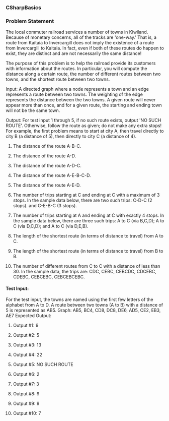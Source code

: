 ### CSharpBasics

### Problem Statement

The local commuter railroad services a number of towns in Kiwiland.  Because of monetary concerns, all of the tracks are 'one-way.'  That is, a route from Kaitaia to Invercargill does not imply the existence of a route from Invercargill to Kaitaia.  In fact, even if both of these routes do happen to exist, they are distinct and are not necessarily the same distance! 
 
The purpose of this problem is to help the railroad provide its customers with information about the routes.  In particular, you will compute the distance along a certain route, the number of different routes between two towns, and the shortest route between two towns. 
 
Input:  A directed graph where a node represents a town and an edge represents a route between two towns.  The weighting of the edge represents the distance between the two towns.  A given route will never appear more than once, and for a given route, the starting and ending town will not be the same town. 
 
Output: For test input 1 through 5, if no such route exists, output 'NO SUCH ROUTE'.  Otherwise, follow the route as given; do not make any extra stops!  For example, the first problem means to start at city A, then travel directly to city B (a distance of 5), then directly to city C (a distance of 4). 

1. The distance of the route A-B-C. 

2. The distance of the route A-D. 

3. The distance of the route A-D-C. 

4. The distance of the route A-E-B-C-D. 

5. The distance of the route A-E-D. 

6. The number of trips starting at C and ending at C with a maximum of 3 stops.  In the sample data below, there are two such trips: C-D-C (2 stops). and C-E-B-C (3 stops). 
7. The number of trips starting at A and ending at C with exactly 4 stops.  In the sample data below, there are three such trips: A to C (via B,C,D); A to C (via D,C,D); and A to C (via D,E,B). 
8. The length of the shortest route (in terms of distance to travel) from A to C. 
9. The length of the shortest route (in terms of distance to travel) from B to B. 
10. The number of different routes from C to C with a distance of less than 30.  In the sample data, the trips are: CDC, CEBC, CEBCDC, CDCEBC, CDEBC, CEBCEBC, CEBCEBCEBC. 
 
#### Test Input: 
For the test input, the towns are named using the first few letters of the alphabet from A to D.  A route between two towns (A to B) with a distance of 5 is represented as AB5. 
Graph: AB5, BC4, CD8, DC8, DE6, AD5, CE2, EB3, AE7 
Expected Output: 
1. Output #1: 9 

2. Output #2: 5 

3. Output #3: 13 

4. Output #4: 22 

5. Output #5: NO SUCH ROUTE 

6. Output #6: 2 

7. Output #7: 3 

8. Output #8: 9 

9. Output #9: 9 

10. Output #10: 7
